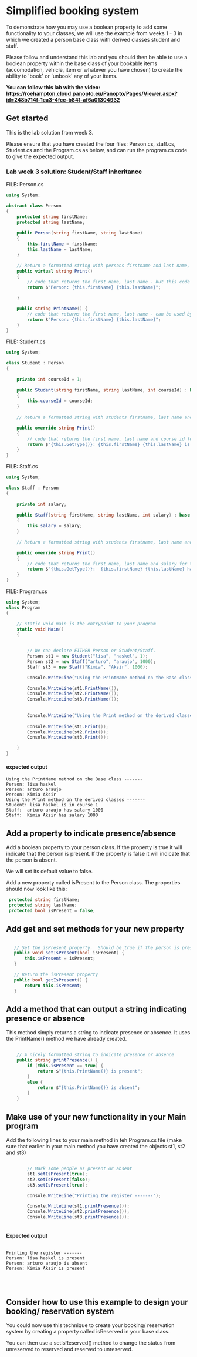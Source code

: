 # Simplified booking system


To demonstrate how you may use a boolean property to add some functionality to your classes, we will use the example from weeks 1 - 3 in which we created a person base class with derived classes student and staff.

Please follow and understand this lab and you should then be able to use a boolean property within the base class of your bookable items (accomodation, vehicle, item or whatever you have chosen) to create the ability to 'book' or 'unbook' any of your items.

__You can follow this lab with the video: https://roehampton.cloud.panopto.eu/Panopto/Pages/Viewer.aspx?id=248b714f-1ea3-4fce-b841-af6a01304932__

## Get started

This is the lab solution from week 3.

Please ensure that you have created the four files: Person.cs, staff.cs, Student.cs and the Program.cs as below, and can run the program.cs code to give the expected output.


###  Lab week 3 solution:  Student/Staff inheritance


FILE: Person.cs

```c#
using System;

abstract class Person
{
    protected string firstName;
    protected string lastName;
    
    public Person(string firstName, string lastName)
    {
        this.firstName = firstName;
        this.lastName = lastName;
    }

    // Return a formatted string with persons firstname and last name, this method can be overridden by derived classes
    public virtual string Print()
    {
        // code that returns the first name, last name - but this code is never used as its virtual!!
        return $"Person: {this.firstName} {this.lastName}";

    }

    public string PrintName() {
        // code that returns the first name, last name - can be used by any derived class
        return $"Person: {this.firstName} {this.lastName}";
    }
}
```

FILE: Student.cs

```c#
using System;

class Student : Person
{
	
	private int courseId = 1;

	public Student(string firstName, string lastName, int courseId) : base (firstName, lastName)
	{
		this.courseId = courseId;
	}
	
	// Return a formatted string with students firstname, last name and course: we are overriding the virtual method

    public override string Print()
    {
        // code that returns the first name, last name and course id for the student.
        return $"{this.GetType()}: {this.firstName} {this.lastName} is in course {this.courseId}";
    }
}
```

FILE: Staff.cs

```c#
using System;

class Staff : Person
{
	
	private int salary;

	public Staff(string firstName, string lastName, int salary) : base (firstName, lastName)
	{
		this.salary = salary;
	}
	
	// Return a formatted string with students firstname, last name and course: we are overriding the virtual method

    public override string Print()
    {
        // code that returns the first name, last name and salary for the staff member.
        return $"{this.GetType()}:  {this.firstName} {this.lastName} has salary {this.salary}";
    }
}
```


FILE: Program.cs

```c#
using System;
class Program
{

    // static void main is the entrypoint to your program
    static void Main()
    {
        

        // We can declare EITHER Person or Student/Staff.
        Person st1 = new Student("lisa", "haskel", 1);
        Person st2 = new Staff("arturo", "araujo", 1000);
        Staff st3 = new Staff("Kimia", "Aksir", 1000);

        Console.WriteLine("Using the PrintName method on the Base class -------");

        Console.WriteLine(st1.PrintName());
        Console.WriteLine(st2.PrintName());
        Console.WriteLine(st3.PrintName());
        
        
        Console.WriteLine("Using the Print method on the derived classes -------");
        
        Console.WriteLine(st1.Print());
        Console.WriteLine(st2.Print());
        Console.WriteLine(st3.Print());

    }
}
```

#### expected output

```
Using the PrintName method on the Base class -------
Person: lisa haskel
Person: arturo araujo
Person: Kimia Aksir
Using the Print method on the derived classes -------
Student: lisa haskel is in course 1
Staff:  arturo araujo has salary 1000
Staff:  Kimia Aksir has salary 1000
```

## Add a property to indicate presence/absence

Add a boolean property to your person class.  If the property is true it will indicate that the person is present.  If the property is false it will indicate that the person is absent.

We will set its default value to false.

Add a new property called isPresent to the Person class. The properties should now look like this:

```c#
 protected string firstName;
 protected string lastName;
 protected bool isPresent = false;
 ```
 
## Add get and set methods for your new property
 
 ```c#
 
    // Set the isPresent property.  Should be true if the person is present or false if absent
    public void setIsPresent(bool isPresent) {
        this.isPresent = isPresent;
    }

    // Return the isPresent property
    public bool getIsPresent() {
        return this.isPresent;
    }
 
 ```
 

## Add a method that can output a string indicating presence or absence

This method simply returns a string to indicate presence or absence.  It uses the PrintName() method we have already created.

```c#

	// A nicely formatted string to indicate presence or absence
    public string printPresence() {
        if (this.isPresent == true) {
            return $"{this.PrintName()} is present";
        }
        else {
            return $"{this.PrintName()} is absent";
        }
    }
```

## Make use of your new functionality in your Main program

Add the following lines to your main method in teh Program.cs file (make sure that earlier in your main method you have created the objects st1, st2 and st3)

```cs

        // Mark some people as present or absent
        st1.setIsPresent(true);
        st2.setIsPresent(false);
        st3.setIsPresent(true);

        Console.WriteLine("Printing the register -------");

        Console.WriteLine(st1.printPresence());
        Console.WriteLine(st2.printPresence());
        Console.WriteLine(st3.printPresence());



```

#### Expected output

```

Printing the register -------
Person: lisa haskel is present
Person: arturo araujo is absent
Person: Kimia Aksir is present




```


## Consider how to use this example to design your booking/ reservation system

You could now use this technique to create your booking/ reservation system by creating a property called isReserved in your base class.

You can then use a setIsReserved() method to change the status from unreserved to reserved and reserved to unreserved.  

